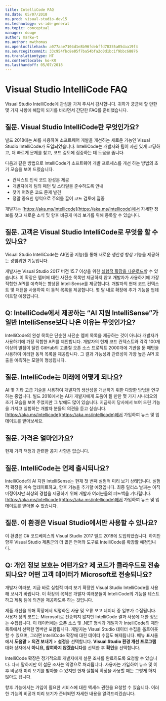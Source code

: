 ```yaml
---
title: IntelliCode FAQ
ms.date: 05/07/2018
ms.prod: visual-studio-dev15
ms.technology: vs-ide-general
ms.topic: conceptual
manager: douge
author: markw-t
ms.author: mwthomas
ms.openlocfilehash: a077aae7104d1e8b96fdebffd70355a05daa19f4
ms.sourcegitcommit: 33c954fbc8e05f7ba54bfa2c0d1bc1f9bbc68876
ms.translationtype: HT
ms.contentlocale: ko-KR
ms.lasthandoff: 05/07/2018
---
```

# Visual Studio IntelliCode FAQ

Visual Studio IntelliCode에 관심을 가져 주셔서 감사합니다. 귀하가 궁금해 할 만한 몇 가지 사항에 해답이 되기를 바라면서 간단한 FAQ를 준비했습니다.

## 질문. Visual Studio IntelliCode란 무엇인가요?

빌드 2018에는 AI를 사용하여 소프트웨어 개발을 개선하는 새로운 기능인 Visual Studio IntelliCode가 도입되었습니다. IntelliCode는 개발자와 팀이 자신 있게 코딩하고, 더 빠르게 문제를 찾고, 코드 검토에 집중하는 데 도움을 줍니다.

다음과 같은 방법으로 IntelliCode가 소프트웨어 개발 프로세스를 개선 하는 방법의 초기 모습을 보여 드렸습니다.

- 컨텍스트 인식 코드 완성본 제공
- 개발자에게 팀의 패턴 및 스타일을 준수하도록 안내
- 찾기 어려운 코드 문제 발견
- 정말 중요한 영역으로 주의를 끌어 코드 검토에 집중

개발자는 [https://aka.ms/intellicode](https://aka.ms/intellicode)에서 자세한 정보를 찾고 새로운 소식 및 향후 비공개 미리 보기를 위해 등록할 수 있습니다.

## 질문. 고객은 Visual Studio IntelliCode로 무엇을 할 수 있나요?

Visual Studio IntelliCode는 AI(인공 지능)를 통해 새로운 생산성 향상 기능을 제공하는 광범위한 기능입니다.

개발자는 Visual Studio 2017 버전 15.7 이상을 위한 [실험적 확장을 다운로드](https://go.microsoft.com/fwlink/?linkid=872707)할 수 있습니다. 이 확장은 멤버에 대한 사전순 목록만 제공하지 않고 개발자가 사용하기에 가장 적합한 API를 예측하는 향상된 IntelliSense를 제공합니다. 개발자의 현재 코드 컨텍스트 및 패턴을 사용하여 이 동적 목록을 제공합니다. 몇 달 내로 확장에 추가 기능을 업데이트할 예정입니다.

## Q: IntelliCode에서 제공하는 “AI 지원 IntelliSense”가 일반 IntelliSense보다 나은 이유는 무엇인가요?

IntelliCode의 완성 목록은 단순한 사전순 멤버 목록을 제공하는 것이 아니라 개발자가 사용하기에 가장 적합한 API를 제안합니다. 개발자의 현재 코드 컨텍스트와 각각 100개 이상의 별점이 달린 GitHub의 고품질 오픈 소스 프로젝트 2000개에 기반을 둔 패턴을 사용하여 이러한 동적 목록을 제공합니다. 그 결과 가능성과 관련성이 가장 높은 API 호출을 예측하는 모델이 형성됩니다.

## 질문. IntelliCode는 미래에 어떻게 되나요?

AI 및 기타 고급 기술을 사용하여 개발자의 생산성을 개선하기 위한 다양한 방법을 연구하는 중입니다. 빌드 2018에서는 AI가 개발자에게 도움이 될 만한 몇 가지 시나리오의 초기 모습을 보여 주었지만 그 밖에도 많이 있습니다. 지금까지 당사에서 보여 드린 기능을 가지고 실험하는 개발자 분들의 의견을 듣고 싶습니다. [https://aka.ms/intellicode](https://aka.ms/intellicode)에서 가입하여 뉴스 및 업데이트를 받아보세요.

## 질문. 가격은 얼마인가요?

현재 가격 책정과 관련한 공지 사항은 없습니다.

## 질문. IntelliCode는 언제 출시되나요?

IntelliCode의 AI 지원 IntelliSense는 현재 첫 번째 실험적 미리 보기 상태입니다. 실험적 확장을 계속 업데이트하고, 향후 기능을 추가할 예정입니다. 최종 릴리스 날짜는 아직 미정이지만 최상의 경험을 제공하기 위해 개발자 여러분들의 피드백을 기다립니다. [https://aka.ms/intellicode](https://aka.ms/intellicode)에서 가입하여 뉴스 및 업데이트를 받아볼 수 있습니다.

## 질문. 이 환경은 Visual Studio에서만 사용할 수 있나요?

이 환경은 C# 코드베이스의 Visual Studio 2017 빌드 2018에 도입되었습니다. 하지만 향후 Visual Studio 제품군의 더 많은 언어와 도구로 IntelliCode를 확장할 예정입니다.

## Q: 개인 정보 보호는 어떤가요? 제 코드가 클라우드로 전송되나요? 어떤 고객 데이터가 Microsoft로 전송되나요?

개발자 여러분, 지금 바로 실험적 미리 보기 확장인 Visual Studio IntelliCode를 사용해 보시기 바랍니다. 이 확장의 목적은 개발자 여러분들이 IntelliCode의 기능을 테스트하고 제품 팀에 의견을 제공하도록 하는 것입니다.

제품 개선을 위해 확장에서 익명화된 사용 및 오류 보고 데이터 중 일부가 수집됩니다. 사용자 정의 코드는 Microsoft로 전송되지 않지만 IntelliCode 결과 사용에 대한 정보는 수집됩니다. 이 데이터에는 오픈 소스 및 .NET 형식과 개발자가 IntelliCode의 제안 목록에서 선택한 멤버만 포함됩니다. 개발자는 Visual Studio 데이터 수집을 옵트아웃할 수 있으며, 그러면 IntelliCode 확장에 대한 데이터 수집도 해제됩니다. 메뉴 표시줄에서 **도움말** > **의견 보내기** > **설정**을 선택합니다. **Visual Studio 환경 개선 프로그램** 대화 상자에서 **아니요, 참여하지 않겠습니다**를 선택한 후 **확인**을 선택합니다.

IntelliCode 확장은 정기적으로 개발자에게 설문 조사를 완료하도록 요청할 수 있습니다. 다시 말하지만 이 설문 조사는 익명으로 처리됩니다. 사용자는 가입하여 뉴스 및 이후 비공개 미리 보기를 받아볼 수 있지만 현재 실험적 확장을 사용할 때는 그렇게 하지 않아도 됩니다.

향후 기능에서는 가입이 필요한 서비스에 대한 액세스 권한을 요청할 수 있습니다. 이러한 기능의 비공개 미리 보기가 준비되면 자세한 내용을 알려드리겠습니다.